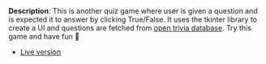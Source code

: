 ```text



```

**Description**: This is another quiz game where user is given a question and is expected it to answer by clicking True/False. It uses the tkinter library to create a UI and questions are fetched from [open trivia database](https://opentdb.com/). Try this game and have fun :sparkling_heart:

- [Live version](https://replit.com/@MihirMore1/Quizzler#main.py)

